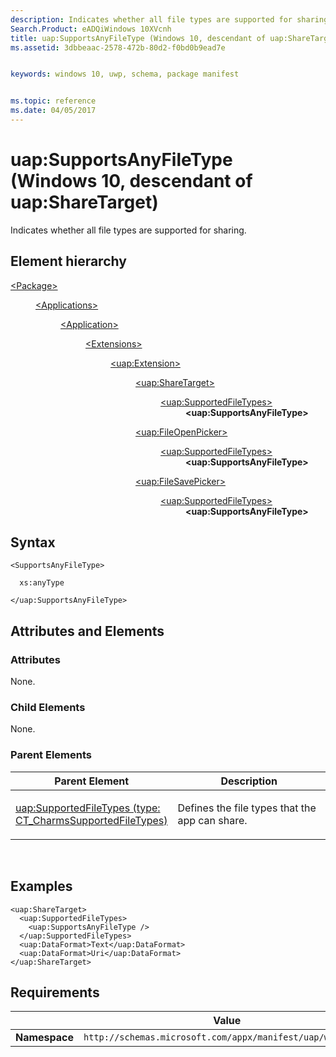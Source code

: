 ```yaml
---
description: Indicates whether all file types are supported for sharing (Windows 10, descendant of uap:ShareTarget).
Search.Product: eADQiWindows 10XVcnh
title: uap:SupportsAnyFileType (Windows 10, descendant of uap:ShareTarget)
ms.assetid: 3dbbeaac-2578-472b-80d2-f0bd0b9ead7e


keywords: windows 10, uwp, schema, package manifest


ms.topic: reference
ms.date: 04/05/2017
---
```


# uap:SupportsAnyFileType (Windows 10, descendant of uap:ShareTarget)


Indicates whether all file types are supported for sharing.

## Element hierarchy

<dl>
<dt><a href="element-package.md">&lt;Package&gt;</a></dt>
<dd>
<dl>
<dt><a href="element-applications.md">&lt;Applications&gt;</a></dt>
<dd>
<dl>
<dt><a href="element-application.md">&lt;Application&gt;</a></dt>
<dd>
<dl>
<dt><a href="element-1-extensions.md">&lt;Extensions&gt;</a></dt>
<dd>
<dl>
<dt><a href="element-uap-extension.md">&lt;uap:Extension&gt;</a></dt>
<dd>
<dl>
<dt><a href="element-uap-sharetarget.md">&lt;uap:ShareTarget&gt;</a></dt>
<dd>
<dl>
<dt><a href="element-1-uap-supportedfiletypes.md">&lt;uap:SupportedFileTypes&gt;</a></dt>
<dd><b>&lt;uap:SupportsAnyFileType&gt;</b></dd>
</dl>
</dd>
</dl>
<dl>
<dt><a href="element-uap-fileopenpicker.md">&lt;uap:FileOpenPicker&gt;</a></dt>
<dd>
<dl>
<dt><a href="element-2-uap-supportedfiletypes.md">&lt;uap:SupportedFileTypes&gt;</a></dt>
<dd><b>&lt;uap:SupportsAnyFileType&gt;</b></dd>
</dl>
</dd>
</dl>
<dl>
<dt><a href="element-uap-filesavepicker.md">&lt;uap:FileSavePicker&gt;</a></dt>
<dd>
<dl>
<dt><a href="element-3-uap-supportedfiletypes.md">&lt;uap:SupportedFileTypes&gt;</a></dt>
<dd><b>&lt;uap:SupportsAnyFileType&gt;</b></dd>
</dl>
</dd>
</dl>
</dd>
</dl>
</dd>
</dl>
</dd>
</dl>
</dd>
</dl>
</dd>
</dl>

## Syntax

``` syntax
<SupportsAnyFileType>

  xs:anyType

</uap:SupportsAnyFileType>
```

## Attributes and Elements


### Attributes

None.

### Child Elements

None.

### Parent Elements

<table>
<colgroup>
<col width="50%" />
<col width="50%" />
</colgroup>
<thead>
<tr class="header">
<th>Parent Element</th>
<th>Description</th>
</tr>
</thead>
<tbody>
<tr class="odd">
<td><a href="element-1-uap-supportedfiletypes.md">uap:SupportedFileTypes (type: CT_CharmsSupportedFileTypes)</a> </td>
<td><p>Defines the file types that the app can share.</p></td>
</tr>
</tbody>
</table>

 

## Examples

```XAML
<uap:ShareTarget>
  <uap:SupportedFileTypes>
    <uap:SupportsAnyFileType />
  </uap:SupportedFileTypes>
  <uap:DataFormat>Text</uap:DataFormat>
  <uap:DataFormat>Uri</uap:DataFormat>
</uap:ShareTarget>
```

## Requirements

|   | Value |
|--|--|
| **Namespace** | `http://schemas.microsoft.com/appx/manifest/uap/windows10` |


 

 



